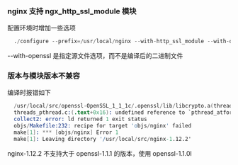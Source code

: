      
### nginx 支持 ngx_http_ssl_module 模块

配置环境时增加一些选项
```s
  ./configure --prefix=/usr/local/nginx --with-http_ssl_module --with-openssl=/usr/local/src/openssl-1.1.0l
```
--with-openssl 是指定源文件选项，而不是编译后的二进制文件

### 版本与模块版本不兼容

编译时报错如下
```s
  /usr/local/src/openssl-OpenSSL_1_1_1c/.openssl/lib/libcrypto.a(threads_pthread.o): In function `fork_once_func':
  threads_pthread.c:(.text+0x16): undefined reference to `pthread_atfork'
  collect2: error: ld returned 1 exit status
  objs/Makefile:232: recipe for target 'objs/nginx' failed
  make[1]: *** [objs/nginx] Error 1
  make[1]: Leaving directory '/usr/local/src/nginx-1.12.2'
```
nginx-1.12.2 不支持大于 openssl-1.1.1 的版本，使用 openssl-1.1.0l
